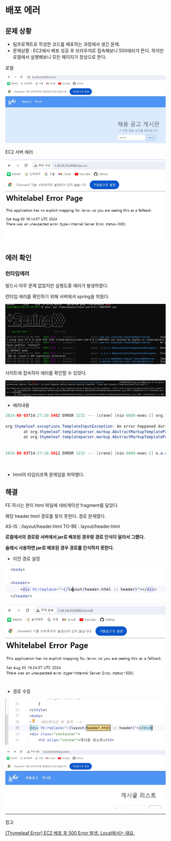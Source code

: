 # 배포 에러

## 문제 상황

- 팀프로젝트로 작성한 코드를 배포하는 과정에서 생긴 문제.
- 문제상황 : EC2에서 배포 성공 후 브라우저로 접속해보니 500에러가 뜬다. 하지만 로컬에서 실행해보니 모든 페이지가 정상으로 뜬다.

로컬

![Untitled](../img/issue/Untitled.jpg)

EC2  서버 에러

![Untitled](../img/issue/Untitled1.jpg)

## 에러 확인

### 런타임에러

빌드시 아무 문제 없었지만 실행도중 에러가 발생하였다. 

런타임 에러를 확인하기 위해 서버에서 spring을 띄웠다. 

![Untitled](../img/issue/Untitled2.jpg)

사이트에 접속하자 에러를 확인할 수 있었다. 

![Untitled](../img/issue/Untitled3.jpg)

- 에러내용

```java
2024-08-03T14:27:10.548Z ERROR 3232 --- [crane] [nio-8080-exec-2] org.thymeleaf.TemplateEngine             : [THYMELEAF][http-nio-8080-exec-2] Exception processing template "post/list": An error happened during template parsing (template: "class path resource [templates/post/list.html]")

org.thymeleaf.exceptions.TemplateInputException: An error happened during template parsing (template: "class path resource [templates/post/list.html]")
        at org.thymeleaf.templateparser.markup.AbstractMarkupTemplateParser.parse(AbstractMarkupTemplateParser.java:241) ~[thymeleaf-3.1.2.RELEASE.jar!/:3.1.2.RELEASE]
        at org.thymeleaf.templateparser.markup.AbstractMarkupTemplateParser.parseStandalone(AbstractMarkupTemplateParser.java:100) ~[thymeleaf-3.1.2.RELEASE.jar!/:3.1.2.RELEASE]
        
        
2024-08-03T14:27:10.561Z ERROR 3232 --- [crane] [nio-8080-exec-2] o.a.c.c.C.[.[.[/].[dispatcherServlet]    : Servlet.service() for servlet [dispatcherServlet] in context with path [] threw exception [Request processing failed: org.thymeleaf.exceptions.TemplateInputException: An error happened during template parsing (template: "class path resource [templates/post/list.html]")] with root cause

        
```

- html의 타임리프쪽 문제임을 파악했다.

## 해결

FE 하시는 분이 html 파일에 네비게이션 fragment를 달았다. 

해당 header.html 경로를 찾지 못한다. 경로 문제였다.

AS-IS : /layout/header.html
TO-BE : layout/header.html

**로컬에서의 경로랑 서버에서 jar로 배포된 경우랑 경로 인식이 달라서 그랬다.**

**슬래시 사용하면 jar로 배포된 경우 경로를 인식하지 못한다.**

- 이전 경로 설정

![Untitled](../img/issue/Untitled4.jpg)

![Untitled](../img/issue/Untitled5.jpg)

- 경로 수정

![Untitled](../img/issue/Untitled6.jpg)

![Untitled](../img/issue/Untitled7.jpg)

---

참고

[[Thymeleaf Error] EC2 배포 후 500 Error 발생. Local에서는 돼요.](https://chordplaylist.tistory.com/273)
